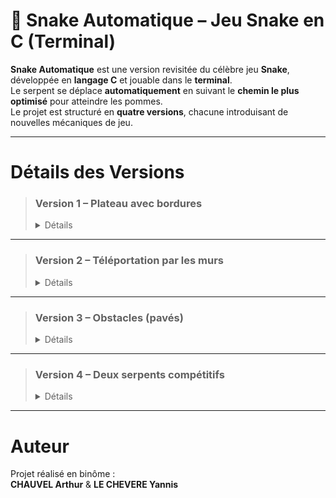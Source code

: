 # 🐍 Snake Automatique – Jeu Snake en C (Terminal)

**Snake Automatique** est une version revisitée du célèbre jeu **Snake**, développée en **langage C** et jouable dans le **terminal**.  
Le serpent se déplace **automatiquement** en suivant le **chemin le plus optimisé** pour atteindre les pommes.  
Le projet est structuré en **quatre versions**, chacune introduisant de nouvelles mécaniques de jeu.

---

# Détails des Versions

> ### Version 1 – Plateau avec bordures
> <details> <summary>Détails</summary>
>
>> - Le serpent évolue dans un plateau délimité par des **bordures fixes**.
>> - Il se déplace automatiquement vers les pommes sans interaction clavier.
>>
>> 🔗 [Voir le code - Version 1](https://github.com/yannislechevere/SAE-1.02/tree/master/Version1)
>
> </details>

---

> ### Version 2 – Téléportation par les murs
> <details> <summary>Détails</summary>
>
>> - Ajout de **trous dans les bordures** permettant au serpent de **se téléporter** de l'autre côté du plateau.
>> - Optimisation du chemin prise en compte avec la nouvelle mécanique de téléportation.
>>
>> 🔗 [Voir le code - Version 2](https://github.com/yannislechevere/SAE-1.02/tree/master/Version2)
>
> </details>

---

> ### Version 3 – Obstacles (pavés)
> <details> <summary>Détails</summary>
>
>> - Introduction de **pavés**, agissant comme des **obstacles fixes** que le serpent doit éviter.
>> - L'algorithme de déplacement automatique prend en compte ces nouvelles contraintes.
>>
>> 🔗 [Voir le code - Version 3](https://github.com/yannislechevere/SAE-1.02/tree/master/Version3)
>
> </details>

---

> ### Version 4 – Deux serpents compétitifs
> <details> <summary>Détails</summary>
>
>> - Deux serpents se déplacent automatiquement et **compétitionnent** pour manger les pommes.
>> - Chaque serpent suit son propre algorithme d'optimisation pour atteindre les pommes le plus rapidement possible.
>> - Le score final détermine le gagnant.
>>
>> 🔗 [Voir le code - Version 4](https://github.com/yannislechevere/SAE-1.02/tree/master/Version4)
>
> </details>

---

# Auteur

Projet réalisé en binôme :  
**CHAUVEL Arthur** & **LE CHEVERE Yannis**


